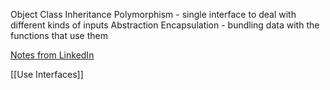 Object
Class
Inheritance
Polymorphism - single interface to deal with different kinds of inputs
Abstraction
Encapsulation - bundling data with the functions that use them

[Notes from LinkedIn](https://www.linkedin.com/posts/madhavvarjuntthukral-b41564183_oops-ugcPost-7024321442649378816-xmY4?utm_source=share&utm_medium=member_android)

[[Use Interfaces]]